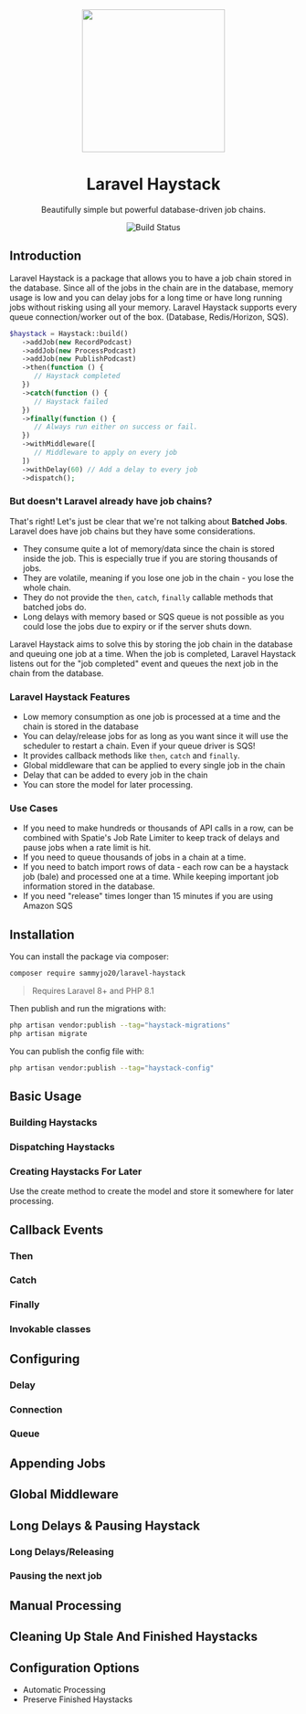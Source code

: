 <div align="center">
    
<img src="https://user-images.githubusercontent.com/29132017/181642184-e95e6214-2ff0-4a32-985e-938432b7b3f5.jpeg" width="250">

# Laravel Haystack
Beautifully simple but powerful database-driven job chains.

![Build Status](https://github.com/sammyjo20/saloon/actions/workflows/tests.yml/badge.svg)

</div>

## Introduction
Laravel Haystack is a package that allows you to have a job chain stored in the database. Since all of the jobs in the chain are in the database, memory usage is low and you can delay jobs for a long time or have long running jobs without risking using all your memory. Laravel Haystack supports every queue connection/worker out of the box. (Database, Redis/Horizon, SQS).

```php
$haystack = Haystack::build()
   ->addJob(new RecordPodcast)
   ->addJob(new ProcessPodcast)
   ->addJob(new PublishPodcast)
   ->then(function () {
      // Haystack completed
   })
   ->catch(function () {
      // Haystack failed
   })
   ->finally(function () {
      // Always run either on success or fail.
   })
   ->withMiddleware([
      // Middleware to apply on every job
   ])
   ->withDelay(60) // Add a delay to every job
   ->dispatch();
```

### But doesn't Laravel already have job chains?
That's right! Let's just be clear that we're not talking about **Batched Jobs**. Laravel does have job chains but they have some considerations.

- They consume quite a lot of memory/data since the chain is stored inside the job. This is especially true if you are storing thousands of jobs.
- They are volatile, meaning if you lose one job in the chain - you lose the whole chain.
- They do not provide the `then`, `catch`, `finally` callable methods that batched jobs do.
- Long delays with memory based or SQS queue is not possible as you could lose the jobs due to expiry or if the server shuts down.

Laravel Haystack aims to solve this by storing the job chain in the database and queuing one job at a time. When the job is completed, Laravel Haystack listens out for the "job completed" event and queues the next job in the chain from the database.

### Laravel Haystack Features
- Low memory consumption as one job is processed at a time and the chain is stored in the database
- You can delay/release jobs for as long as you want since it will use the scheduler to restart a chain. Even if your queue driver is SQS!
- It provides callback methods like `then`, `catch` and `finally`.
- Global middleware that can be applied to every single job in the chain
- Delay that can be added to every job in the chain
- You can store the model for later processing.

### Use Cases
- If you need to make hundreds or thousands of API calls in a row, can be combined with Spatie's Job Rate Limiter to keep track of delays and pause jobs when a rate limit is hit.
- If you need to queue thousands of jobs in a chain at a time.
- If you need to batch import rows of data - each row can be a haystack job (bale) and processed one at a time. While keeping important job information stored in the database. 
- If you need "release" times longer than 15 minutes if you are using Amazon SQS

## Installation

You can install the package via composer:

```bash
composer require sammyjo20/laravel-haystack
```
> Requires Laravel 8+ and PHP 8.1

Then publish and run the migrations with:

```bash
php artisan vendor:publish --tag="haystack-migrations"
php artisan migrate
```

You can publish the config file with:

```bash
php artisan vendor:publish --tag="haystack-config"
```

## Basic Usage

### Building Haystacks

### Dispatching Haystacks

### Creating Haystacks For Later

Use the create method to create the model and store it somewhere for later processing.

## Callback Events

### Then

### Catch

### Finally

### Invokable classes

## Configuring

### Delay

### Connection

### Queue

## Appending Jobs

## Global Middleware

## Long Delays & Pausing Haystack
### Long Delays/Releasing
### Pausing the next job

## Manual Processing

## Cleaning Up Stale And Finished Haystacks

## Configuration Options

- Automatic Processing
- Preserve Finished Haystacks
